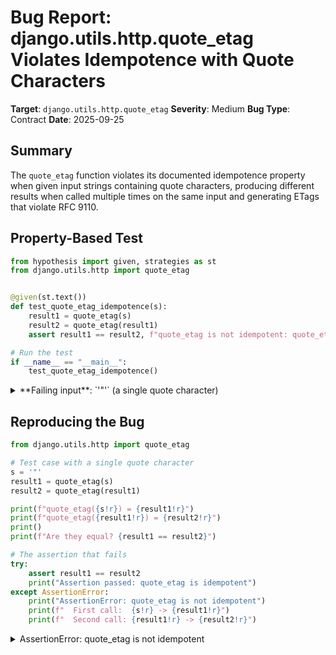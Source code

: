 # Bug Report: django.utils.http.quote_etag Violates Idempotence with Quote Characters

**Target**: `django.utils.http.quote_etag`
**Severity**: Medium
**Bug Type**: Contract
**Date**: 2025-09-25

## Summary

The `quote_etag` function violates its documented idempotence property when given input strings containing quote characters, producing different results when called multiple times on the same input and generating ETags that violate RFC 9110.

## Property-Based Test

```python
from hypothesis import given, strategies as st
from django.utils.http import quote_etag


@given(st.text())
def test_quote_etag_idempotence(s):
    result1 = quote_etag(s)
    result2 = quote_etag(result1)
    assert result1 == result2, f"quote_etag is not idempotent: quote_etag({s!r}) = {result1!r}, but quote_etag({result1!r}) = {result2!r}"

# Run the test
if __name__ == "__main__":
    test_quote_etag_idempotence()
```

<details>

<summary>
**Failing input**: `'"'` (a single quote character)
</summary>
```
Traceback (most recent call last):
  File "/home/npc/pbt/agentic-pbt/worker_/17/hypo.py", line 13, in <module>
    test_quote_etag_idempotence()
    ~~~~~~~~~~~~~~~~~~~~~~~~~~~^^
  File "/home/npc/pbt/agentic-pbt/worker_/17/hypo.py", line 6, in test_quote_etag_idempotence
    def test_quote_etag_idempotence(s):
                   ^^^
  File "/home/npc/miniconda/lib/python3.13/site-packages/hypothesis/core.py", line 2124, in wrapped_test
    raise the_error_hypothesis_found
  File "/home/npc/pbt/agentic-pbt/worker_/17/hypo.py", line 9, in test_quote_etag_idempotence
    assert result1 == result2, f"quote_etag is not idempotent: quote_etag({s!r}) = {result1!r}, but quote_etag({result1!r}) = {result2!r}"
           ^^^^^^^^^^^^^^^^^^
AssertionError: quote_etag is not idempotent: quote_etag('"') = '"""', but quote_etag('"""') = '"""""'
Falsifying example: test_quote_etag_idempotence(
    s='"',
)
```
</details>

## Reproducing the Bug

```python
from django.utils.http import quote_etag

# Test case with a single quote character
s = '"'
result1 = quote_etag(s)
result2 = quote_etag(result1)

print(f"quote_etag({s!r}) = {result1!r}")
print(f"quote_etag({result1!r}) = {result2!r}")
print()
print(f"Are they equal? {result1 == result2}")

# The assertion that fails
try:
    assert result1 == result2
    print("Assertion passed: quote_etag is idempotent")
except AssertionError:
    print("AssertionError: quote_etag is not idempotent")
    print(f"  First call:  {s!r} -> {result1!r}")
    print(f"  Second call: {result1!r} -> {result2!r}")
```

<details>

<summary>
AssertionError: quote_etag is not idempotent
</summary>
```
quote_etag('"') = '"""'
quote_etag('"""') = '"""""'

Are they equal? False
AssertionError: quote_etag is not idempotent
  First call:  '"' -> '"""'
  Second call: '"""' -> '"""""'
```
</details>

## Why This Is A Bug

The function's docstring explicitly promises: "If the provided string is already a quoted ETag, return it. Otherwise, wrap the string in quotes, making it a strong ETag." This implies idempotence - calling `quote_etag` on its own output should return the same value.

The bug occurs because:

1. **The ETAG_MATCH regex pattern** at line 15-25 of django/utils/http.py only matches quoted strings that don't contain internal quotes: `"[^"]*"`
2. **When `quote_etag` wraps a string containing quotes** (like `"`), it produces `"""` which doesn't match the ETAG_MATCH pattern
3. **Subsequent calls wrap it again**, producing `"""""`, then `"""""""`, and so on, violating idempotence

Additionally, this violates **RFC 9110 Section 8.8.3** which explicitly disallows quote characters within ETags. The ABNF grammar specifies:
- `opaque-tag = DQUOTE *etagc DQUOTE`
- Where `etagc = %x21 / %x23-7E / obs-text`
- Double quotes (`%x22`) are explicitly excluded from allowed characters

This could cause issues in production where `quote_etag` might be called multiple times through middleware layers or caching systems, resulting in incorrectly formatted ETags with multiple layers of quotes.

## Relevant Context

The function is located in `/home/npc/pbt/agentic-pbt/envs/django_env/lib/python3.13/site-packages/django/utils/http.py` at lines 212-220:

```python
def quote_etag(etag_str):
    """
    If the provided string is already a quoted ETag, return it. Otherwise, wrap
    the string in quotes, making it a strong ETag.
    """
    if ETAG_MATCH.match(etag_str):
        return etag_str
    else:
        return '"%s"' % etag_str
```

The ETAG_MATCH regex (lines 15-25) correctly implements RFC 9110's requirements by only matching ETags without internal quotes. However, the function doesn't validate or escape input that contains quotes, leading to the creation of invalid ETags.

## Proposed Fix

The function should validate input and either escape quotes or reject invalid input. Here's a fix that validates and rejects invalid input:

```diff
def quote_etag(etag_str):
    """
    If the provided string is already a quoted ETag, return it. Otherwise, wrap
    the string in quotes, making it a strong ETag.
    """
    if ETAG_MATCH.match(etag_str):
        return etag_str
    else:
+       # RFC 9110 doesn't allow quotes in ETag content
+       if '"' in etag_str:
+           raise ValueError(f"Invalid ETag content: quotes are not allowed in ETags per RFC 9110")
        return '"%s"' % etag_str
```